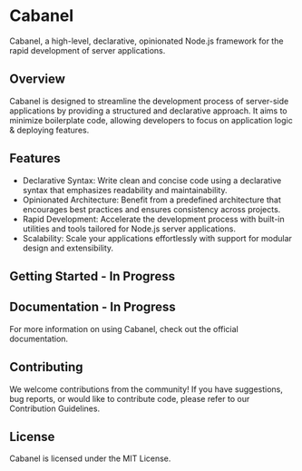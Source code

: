 # Cabanel

Cabanel, a high-level, declarative, opinionated Node.js framework for the rapid development 
of server applications.

## Overview
Cabanel is designed to streamline the development process of server-side applications by providing a 
structured and declarative approach. It aims to minimize boilerplate code, allowing developers to 
focus on application logic & deploying features.

## Features
 - Declarative Syntax: Write clean and concise code using a declarative syntax that emphasizes 
readability and maintainability.
 - Opinionated Architecture: Benefit from a predefined architecture that encourages best practices and ensures consistency across projects.
 - Rapid Development: Accelerate the development process with built-in utilities and tools tailored for Node.js server applications.
 - Scalability: Scale your applications effortlessly with support for modular design and extensibility.

## Getting Started - In Progress

## Documentation - In Progress
For more information on using Cabanel, check out the official documentation.

## Contributing
We welcome contributions from the community! If you have suggestions, bug reports, or would like to contribute code, please refer to our Contribution Guidelines.

## License
Cabanel is licensed under the MIT License.
